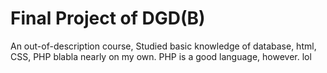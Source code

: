 # Final Project of DGD(B)
An out-of-description course, Studied basic knowledge of database, html, CSS, PHP blabla nearly on my own. PHP is a good language, however. lol